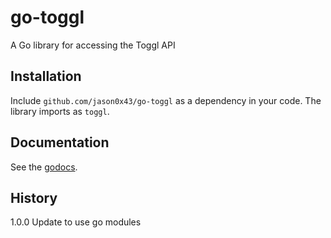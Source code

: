 go-toggl
========

A Go library for accessing the Toggl API

Installation
------------

Include `github.com/jason0x43/go-toggl` as a dependency in your code. The library imports as `toggl`.

Documentation
-------------

See the [godocs](http://godoc.org/github.com/jason0x43/go-toggl).

History
-------

1.0.0 Update to use go modules
